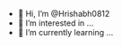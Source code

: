 - 👋 Hi, I’m @Hrishabh0812
- 👀 I’m interested in ...
- 🌱 I’m currently learning ...
  

<!---
Hrishabh0812/Hrishabh0812 is a ✨ special ✨ repository because its `README.md` (this file) appears on your GitHub profile.
You can click the Preview link to take a look at your changes.
--->
